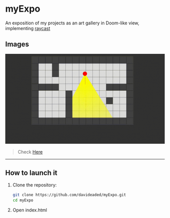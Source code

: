 # myExpo

An exposition of my projects as an art gallery in Doom-like view, implementing [raycast](https://en.wikipedia.org/wiki/Ray_casting#Ray_casting_in_early_computer_games)

## Images

![Preview](./public/preview1.gif)

> Check [Here](https://davideaded.github.io/myexpo/)

---

## How to launch it

1. Clone the repository:
   ```bash
   git clone https://github.com/davideaded/myExpo.git
   cd myExpo
   ```
2. Open index.html
